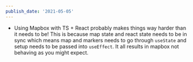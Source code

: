 ```yaml
---
publish_date: '2021-05-05'
---
```


- Using Mapbox with TS + React probably makes things way harder than it needs to be! This is because map state and react state needs to be in sync which means map and markers needs to go through `useState` and setup needs to be passed into `useEffect`. It all results in mapbox not behaving as you might expect.
